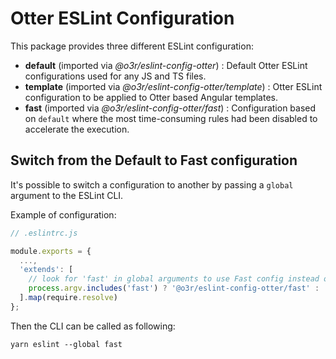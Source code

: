 # Otter ESLint Configuration

This package provides three different ESLint configuration:

- **default** (imported via *@o3r/eslint-config-otter*) : Default Otter ESLint configurations used for any JS and TS files.
- **template** (imported via *@o3r/eslint-config-otter/template*) : Otter ESLint configuration to be applied to Otter based Angular templates.
- **fast** (imported via *@o3r/eslint-config-otter/fast*) : Configuration based on `default` where the most time-consuming rules had been disabled to accelerate the execution.

## Switch from the Default to Fast configuration

It's possible to switch a configuration to another by passing a `global` argument to the ESLint CLI.

Example of configuration:

```javascript
// .eslintrc.js

module.exports = {
  ...,
  'extends': [
    // look for 'fast' in global arguments to use Fast config instead of Default
    process.argv.includes('fast') ? '@o3r/eslint-config-otter/fast' : '@o3r/eslint-config-otter'
  ].map(require.resolve)
};
```

Then the CLI can be called as following:

```shell
yarn eslint --global fast
```
